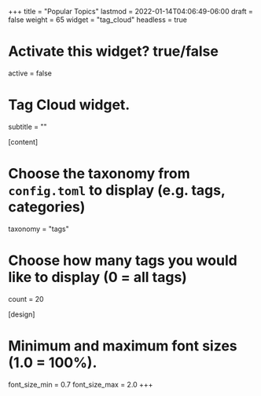 +++
title = "Popular Topics"
lastmod = 2022-01-14T04:06:49-06:00
draft = false
weight = 65
widget = "tag_cloud"
headless = true
# Activate this widget? true/false
active = false

# Tag Cloud widget.
subtitle = ""

[content]
  # Choose the taxonomy from `config.toml` to display (e.g. tags, categories)
  taxonomy = "tags"

  # Choose how many tags you would like to display (0 = all tags)
  count = 20

[design]
  # Minimum and maximum font sizes (1.0 = 100%).
  font_size_min = 0.7
  font_size_max = 2.0
+++
